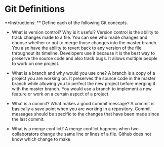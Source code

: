 # Git Definitions

**Instructions: ** Define each of the following Git concepts.

* What is version control?  Why is it useful?
Version control is the ability to track changes made to a file. You can see who made changes and choose whether or not to merge those changes into the master branch. You also have the ability to revert back to any version of the file throughout its timeline. Developers use it because it is the best way to preserve the source code and also track bugs. It allows multiple people to work on one project.

* What is a branch and why would you use one?
A branch is a copy of a project you are working on. It preserves the source code in the master branch while allowing you to perfect the new project before merging it with the master branch. You would use a branch to implement a new feature or work on a certain aspect of a project.

* What is a commit? What makes a good commit message?
A commit is basically a save point when you are working in a repository. Commit messages should be specific to the changes that have been made since the last commit.

* What is a merge conflict?
A merge conflict happens when two collaborators change the same line or lines of a file. Github does not know which change to make. 